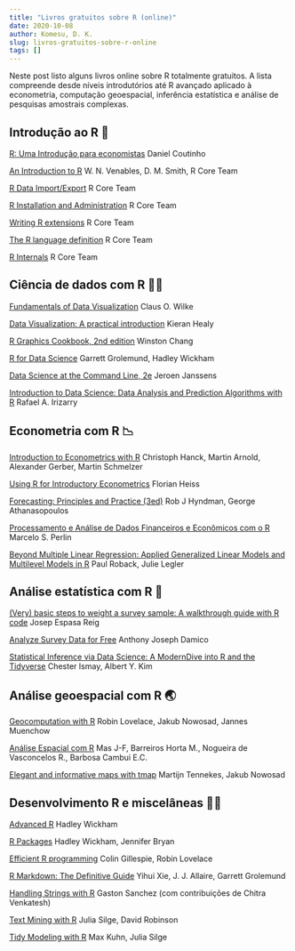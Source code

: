 ```yaml
---
title: "Livros gratuitos sobre R (online)"
date: 2020-10-08
author: Komesu, D. K.
slug: livros-gratuitos-sobre-r-online
tags: []
---
```


Neste post listo alguns livros online sobre R totalmente gratuitos. A lista compreende desde níveis introdutórios até R avançado aplicado à econometria, computação geoespacial, inferência estatística e análise de pesquisas amostrais complexas.

<!--more-->

## Introdução ao R 🐣

[R: Uma Introdução para economistas](https://danmrc.github.io/R-para-Economistas/) Daniel Coutinho

[An Introduction to R](http://colinfay.me/intro-to-r/) W. N. Venables, D. M. Smith, R Core Team

[R Data Import/Export](http://colinfay.me/r-data-import-export/) R Core Team

[R Installation and Administration](http://colinfay.me/r-installation-administration/) R Core Team

[Writing R extensions](http://colinfay.me/writing-r-extensions/) R Core Team

[The R language definition](http://colinfay.me/r-language-definition/) R Core Team

[R Internals](http://colinfay.me/r-internals/) R Core Team

## Ciência de dados com R 👨‍🔬

[Fundamentals of Data Visualization](https://clauswilke.com/dataviz/) Claus O. Wilke

[Data Visualization: A practical introduction](https://socviz.co/) Kieran Healy

[R Graphics Cookbook, 2nd edition](https://r-graphics.org/) Winston Chang

[R for Data Science](https://r4ds.had.co.nz/) Garrett Grolemund, Hadley Wickham

[Data Science at the Command Line, 2e](https://www.datascienceatthecommandline.com/2e/) Jeroen Janssens

[Introduction to Data Science: Data Analysis and Prediction Algorithms with R](https://rafalab.github.io/dsbook/) Rafael A. Irizarry

## Econometria com R 📉

[Introduction to Econometrics with R](https://www.econometrics-with-r.org/) Christoph Hanck, Martin Arnold, Alexander Gerber, Martin Schmelzer

[Using R for Introductory Econometrics](http://www.urfie.net/) Florian Heiss

[Forecasting: Principles and Practice (3ed)](https://otexts.com/fpp3/) Rob J Hyndman, George Athanasopoulos

[Processamento e Análise de Dados Financeiros e Econômicos com o R](https://www.msperlin.com/padfeR/) Marcelo S. Perlin

[Beyond Multiple Linear Regression: Applied Generalized Linear Models and Multilevel Models in R](https://bookdown.org/roback/bookdown-BeyondMLR/) Paul Roback, Julie Legler

## Análise estatística com R 🔢

[(Very) basic steps to weight a survey sample: A walkthrough guide with R code](https://bookdown.org/jespasareig/Book_How_to_weight_a_survey/) Josep Espasa Reig

[Analyze Survey Data for Free](http://asdfree.com/) Anthony Joseph Damico

[Statistical Inference via Data Science: A ModernDive into R and the Tidyverse](https://moderndive.com/) Chester Ismay, Albert Y. Kim

## Análise geoespacial com R 🌏

[Geocomputation with R](https://geocompr.robinlovelace.net/) Robin Lovelace, Jakub Nowosad, Jannes Muenchow

[Análise Espacial com R](https://geosaber.github.io/ebooks/) Mas J-F, Barreiros Horta M., Nogueira de Vasconcelos R., Barbosa Cambui E.C.

[Elegant and informative maps with&nbsp;tmap](https://r-tmap.github.io/tmap-book/) Martijn Tennekes, Jakub Nowosad

## Desenvolvimento R e miscelâneas 🐱‍👤

[Advanced R](https://adv-r.hadley.nz/) Hadley Wickham

[R Packages](https://r-pkgs.org/) Hadley Wickham, Jennifer Bryan

[Efficient R programming](https://bookdown.org/csgillespie/efficientR/) Colin Gillespie, Robin Lovelace

[R Markdown: The Definitive Guide](https://bookdown.org/yihui/rmarkdown/) Yihui Xie, J. J. Allaire, Garrett Grolemund

[Handling Strings with R](https://www.gastonsanchez.com/r4strings/) Gaston Sanchez (com contribuições de Chitra Venkatesh)

[Text Mining with R](https://www.tidytextmining.com/index.html) Julia Silge, David Robinson

[Tidy Modeling with R](https://www.tmwr.org/) Max Kuhn, Julia Silge
